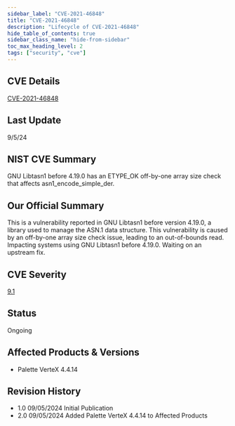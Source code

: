 ```yaml
---
sidebar_label: "CVE-2021-46848"
title: "CVE-2021-46848"
description: "Lifecycle of CVE-2021-46848"
hide_table_of_contents: true
sidebar_class_name: "hide-from-sidebar"
toc_max_heading_level: 2
tags: ["security", "cve"]
---
```


## CVE Details

[CVE-2021-46848](https://nvd.nist.gov/vuln/detail/CVE-2021-46848)

## Last Update

9/5/24

## NIST CVE Summary

GNU Libtasn1 before 4.19.0 has an ETYPE_OK off-by-one array size check that affects asn1_encode_simple_der.

## Our Official Summary

This is a vulnerability reported in GNU Libtasn1 before version 4.19.0, a library used to manage the ASN.1 data
structure. This vulnerability is caused by an off-by-one array size check issue, leading to an out-of-bounds read.
Impacting systems using GNU Libtasn1 before 4.19.0. Waiting on an upstream fix.

## CVE Severity

[9.1](https://nvd.nist.gov/vuln/detail/CVE-2021-46848)

## Status

Ongoing

## Affected Products & Versions

- Palette VerteX 4.4.14

## Revision History

- 1.0 09/05/2024 Initial Publication
- 2.0 09/05/2024 Added Palette VerteX 4.4.14 to Affected Products
